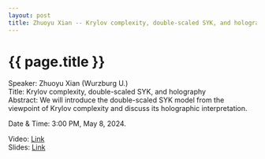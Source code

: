 ```yaml
---
layout: post
title: Zhuoyu Xian -- Krylov complexity, double-scaled SYK, and holography
---
```


{{ page.title }}
================

Speaker: Zhuoyu Xian (Wurzburg U.)  
Title: Krylov complexity, double-scaled SYK, and holography    
Abstract: We will introduce the double-scaled SYK model from the viewpoint of Krylov complexity and discuss its holographic interpretation.   

Date & Time: 3:00 PM, May 8, 2024.  

Video: [Link]( https://www.bilibili.com/video/BV1Fm421M7KX )   
Slides: [Link]( http://jointhepth.github.io/files/2024-5-17-Zhuoyu-Xian.pdf)